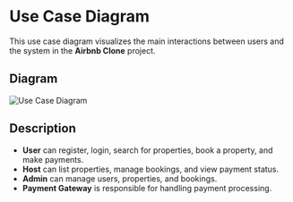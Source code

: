 # Use Case Diagram

This use case diagram visualizes the main interactions between users and the system in the **Airbnb Clone** project.

## Diagram

![Use Case Diagram](./use_case_diagram.png)

## Description

- **User** can register, login, search for properties, book a property, and make payments.  
- **Host** can list properties, manage bookings, and view payment status.  
- **Admin** can manage users, properties, and bookings.  
- **Payment Gateway** is responsible for handling payment processing.

